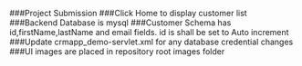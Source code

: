 
###Project Submission
###Click Home to display customer list
###Backend Database is mysql
###Customer Schema has id,firstName,lastName and email fields. id is shall be set to Auto increment
###Update crmapp_demo-servlet.xml for any database credential changes
###UI images are placed in repository root images folder
